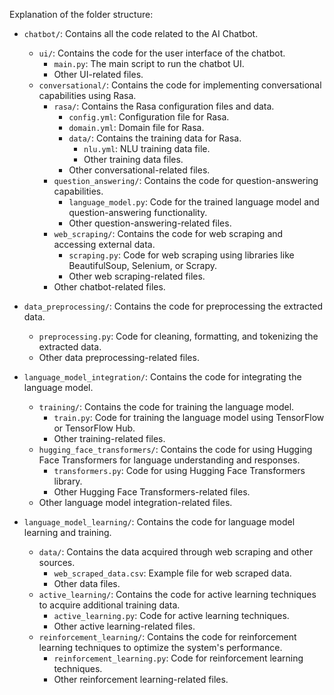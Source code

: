 Explanation of the folder structure:

- `chatbot/`: Contains all the code related to the AI Chatbot.
  - `ui/`: Contains the code for the user interface of the chatbot.
    - `main.py`: The main script to run the chatbot UI.
    - Other UI-related files.
  - `conversational/`: Contains the code for implementing conversational capabilities using Rasa.
    - `rasa/`: Contains the Rasa configuration files and data.
      - `config.yml`: Configuration file for Rasa.
      - `domain.yml`: Domain file for Rasa.
      - `data/`: Contains the training data for Rasa.
        - `nlu.yml`: NLU training data file.
        - Other training data files.
      - Other conversational-related files.
    - `question_answering/`: Contains the code for question-answering capabilities.
      - `language_model.py`: Code for the trained language model and question-answering functionality.
      - Other question-answering-related files.
    - `web_scraping/`: Contains the code for web scraping and accessing external data.
      - `scraping.py`: Code for web scraping using libraries like BeautifulSoup, Selenium, or Scrapy.
      - Other web scraping-related files.
    - Other chatbot-related files.

- `data_preprocessing/`: Contains the code for preprocessing the extracted data.
  - `preprocessing.py`: Code for cleaning, formatting, and tokenizing the extracted data.
  - Other data preprocessing-related files.

- `language_model_integration/`: Contains the code for integrating the language model.
  - `training/`: Contains the code for training the language model.
    - `train.py`: Code for training the language model using TensorFlow or TensorFlow Hub.
    - Other training-related files.
  - `hugging_face_transformers/`: Contains the code for using Hugging Face Transformers for language understanding and responses.
    - `transformers.py`: Code for using Hugging Face Transformers library.
    - Other Hugging Face Transformers-related files.
  - Other language model integration-related files.

- `language_model_learning/`: Contains the code for language model learning and training.
  - `data/`: Contains the data acquired through web scraping and other sources.
    - `web_scraped_data.csv`: Example file for web scraped data.
    - Other data files.
  - `active_learning/`: Contains the code for active learning techniques to acquire additional training data.
    - `active_learning.py`: Code for active learning techniques.
    - Other active learning-related files.
  - `reinforcement_learning/`: Contains the code for reinforcement learning techniques to optimize the system's performance.
    - `reinforcement_learning.py`: Code for reinforcement learning techniques.
    - Other reinforcement learning-related files.
